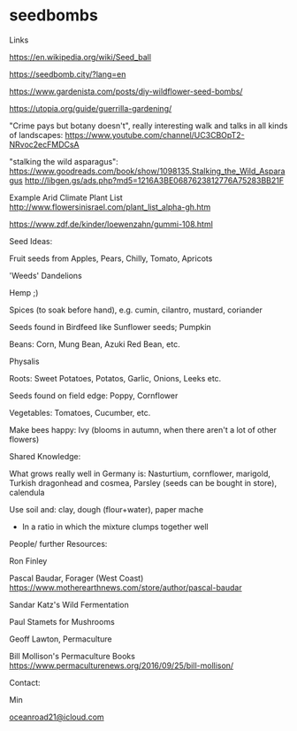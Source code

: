 # seedbombs

Links

https://en.wikipedia.org/wiki/Seed_ball

https://seedbomb.city/?lang=en

https://www.gardenista.com/posts/diy-wildflower-seed-bombs/

https://utopia.org/guide/guerrilla-gardening/ 

"Crime pays but botany doesn't", really interesting walk and talks in all kinds of landscapes: https://www.youtube.com/channel/UC3CBOpT2-NRvoc2ecFMDCsA

"stalking the wild asparagus": https://www.goodreads.com/book/show/1098135.Stalking_the_Wild_Asparagus 
http://libgen.gs/ads.php?md5=1216A3BE0687623812776A75283BB21F

Example Arid Climate Plant List
http://www.flowersinisrael.com/plant_list_alpha-gh.htm 

https://www.zdf.de/kinder/loewenzahn/gummi-108.html



Seed Ideas:
    
Fruit seeds from Apples, Pears, Chilly, Tomato, Apricots

'Weeds' Dandelions

Hemp ;)

Spices (to soak before hand), e.g. cumin, cilantro, mustard, coriander

Seeds found in Birdfeed like Sunflower seeds; Pumpkin

Beans: Corn, Mung Bean, Azuki Red Bean, etc.

Physalis

Roots: Sweet Potatoes, Potatos, Garlic, Onions, Leeks etc.

Seeds found on field edge: Poppy, Cornflower

Vegetables: Tomatoes, Cucumber, etc.

Make bees happy: Ivy (blooms in autumn, when there aren't a lot of other flowers)



Shared Knowledge: 

What grows really well in Germany is: Nasturtium, cornflower, marigold, Turkish dragonhead and cosmea, Parsley (seeds can be bought in store), calendula

Use soil and: clay, dough (flour+water), paper mache
- In a ratio in which the mixture clumps together well


People/ further Resources:
    
Ron Finley

Pascal Baudar, Forager (West Coast) https://www.motherearthnews.com/store/author/pascal-baudar 

Sandar Katz's Wild Fermentation

Paul Stamets for Mushrooms

Geoff Lawton, Permaculture

Bill Mollison's Permaculture Books
https://www.permaculturenews.org/2016/09/25/bill-mollison/ 


Contact:

Min

oceanroad21@icloud.com
